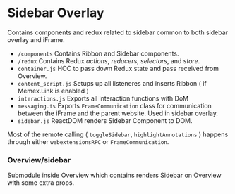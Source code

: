 # Sidebar Overlay

Contains components and redux related to sidebar common to both sidebar overlay and iFrame.

-   `/components` Contains Ribbon and Sidebar components.
-   `/redux` Contains Redux _actions_, _reducers_, _selectors_, and _store_.
-   `container.js` HOC to pass down Redux state and pass received from Overview.
-   `content_script.js` Setups up all listeneres and inserts Ribbon ( if Memex.Link is enabled )
-   `interactions.js` Exports all interaction functions with DoM
-   `messaging.ts` Exports `FrameCommunication` class for communication between the iFrame and the parent website. Used in sidebar overlay.
-   `sidebar.js` ReactDOM renders Sidebar Component to DOM.



Most of the remote calling ( `toggleSidebar`, `highlightAnnotations` ) happens through either `webextensionsRPC` or `FrameCommunication`. 



### Overview/sidebar

Submodule inside Overview which contains renders Sidebar on Overview with  some extra props.